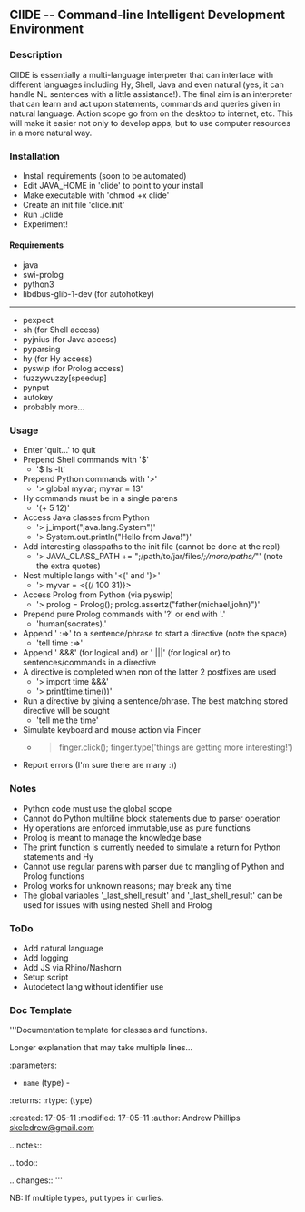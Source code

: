 ## ClIDE -- Command-line Intelligent Development Environment

### Description
ClIDE is essentially a multi-language interpreter that can interface with different languages including
Hy, Shell, Java and even natural (yes, it can handle NL sentences with a little assistance!). The final aim is an interpreter that can learn and act upon statements, commands and queries given in natural language. Action scope go from on the desktop to internet, etc. This will make it easier not only to develop apps, but to use computer resources in a more natural way.

### Installation
- Install requirements (soon to be automated)
- Edit JAVA_HOME in 'clide' to point to your install
- Make executable with 'chmod +x clide'
- Create an init file 'clide.init'
- Run ./clide
- Experiment!

#### Requirements
- java
- swi-prolog
- python3
- libdbus-glib-1-dev (for autohotkey)
- ---
- pexpect
- sh (for Shell access)
- pyjnius (for Java access)
- pyparsing
- hy (for Hy access)
- pyswip (for Prolog access)
- fuzzywuzzy[speedup]
- pynput
- autokey
- probably more...

### Usage
- Enter 'quit...' to quit
- Prepend Shell commands with '$'
  - '$ ls -lt'
- Prepend Python commands with '>'
  - '> global myvar; myvar = 13'
- Hy commands must be in a single parens
  - '(+ 5 12)'
- Access Java classes from Python
  - '> j_import("java.lang.System")'
  - '> System.out.println("Hello from Java!")'
- Add interesting classpaths to the init file (cannot be done at the repl)
  - '> JAVA_CLASS_PATH += ";/path/to/jar/files/*;/more/paths/*"' (note the extra quotes)
- Nest multiple langs with '<{' and '}>'
  - '> myvar = <{(/ 100 31)}>
- Access Prolog from Python (via pyswip)
  - '> prolog = Prolog(); prolog.assertz("father(michael,john)")'
- Prepend pure Prolog commands with '?' or end with '.'
  - 'human(socrates).'
- Append ' :=>' to a sentence/phrase to start a directive (note the space)
  - 'tell time :=>'
- Append ' &&&' (for logical and) or ' |||' (for logical or) to sentences/commands in a directive
- A directive is completed when non of the latter 2 postfixes are used
  - '> import time &&&'
  - '> print(time.time())'
- Run a directive by giving a sentence/phrase. The best matching stored directive will be sought
  - 'tell me the time'
- Simulate keyboard and mouse action via Finger
  - > finger.click(); finger.type('things are getting more interesting!')
- Report errors (I'm sure there are many :))

### Notes
- Python code must use the global scope
- Cannot do Python multiline block statements due to parser operation
- Hy operations are enforced immutable,use as pure functions
- Prolog is meant to manage the knowledge base
- The print function is currently needed to simulate a return for Python statements and Hy
- Cannot use regular parens with parser due to mangling of Python and Prolog functions
- Prolog works for unknown reasons; may break any time
- The global variables '_last_shell_result' and '_last_shell_result' can be used for issues with using nested Shell and Prolog

### ToDo
- Add natural language
- Add logging
- Add JS via Rhino/Nashorn
- Setup script
- Autodetect lang without identifier use

### Doc Template
'''Documentation template for classes and functions.

Longer explanation that may take multiple lines...

:parameters:
  -  `name` (type) - <desc>

:returns: <desc>
:rtype:
(type)
 
:created: 17-05-11
:modified: 17-05-11
:author: Andrew Phillips <skeledrew@gmail.com>
 
.. notes:: <text>
 
.. todo:: <text>
 
.. changes:: <text>
'''

NB: If multiple types, put types in curlies.